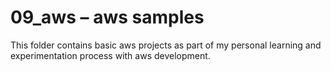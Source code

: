 # 09_aws – aws samples

This folder contains basic aws projects as part of my personal learning and experimentation process with aws development.


